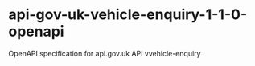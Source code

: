 # api-gov-uk-vehicle-enquiry-1-1-0-openapi
OpenAPI specification for api.gov.uk API vvehicle-enquiry
